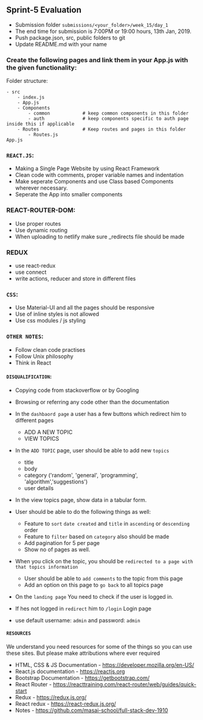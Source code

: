 ## Sprint-5 Evaluation

- Submission folder `submissions/<your_folder>/week_15/day_1`
- The end time for submission is 7:00PM or 19:00 hours, 13th Jan, 2019.
- Push package.json, src, public folders to git 
- Update README.md with your name

###  Create the following pages and link them in your App.js with the given functionality:

Folder structure:
```
- src
    - index.js
    - App.js
    - Components
        - common            # keep common components in this folder
        - auth              # keep components specific to auth page inside this if applicable
    - Routes                # Keep routes and pages in this folder
        - Routes.js
App.js
```

### `REACT.JS`:
- Making a Single Page Website by using React Framework
- Clean code with comments, proper variable names and indentation
- Make seperate Components and use Class based Components wherever necessary. 
- Seperate the App into smaller components

### REACT-ROUTER-DOM:
- Use proper routes
- Use dynamic routing 
- When uploading to netlify make sure _redirects file should be made

### REDUX
- use react-redux
- use connect
- write actions, reducer and store in different files

### `CSS`:
- Use Material-UI and all the pages should be responsive
- Use of inline styles is not allowed
- Use css modules / js styling

### `OTHER NOTES`:
- Follow clean code practises
- Follow Unix philosophy
- Think in React

#### `DISQUALIFICATION`:

- Copying code from stackoverflow or by Googling
- Browsing or referring any code other than the documentation


- In the `dashbaord page` a user has a few buttons which redirect him to different pages
    - ADD A NEW TOPIC
    - VIEW TOPICS
- In the `ADD TOPIC` page, user should be able to add new `topics`
    - title
    - body
    - category ('random', 'general', 'programming', 'algorithm','suggestions')
    - user details
- In the view topics page, show data in a tabular form.
- User should be able to do the following things as well:
    - Feature to `sort` `date created` and `title` in `ascending` or `descending` order
    - Feature to `filter` based on `category` also should be made
    - Add pagination for 5 per page
    - Show no of pages as well. 
- When you click on the topic, you should be `redirected to a page with that topics information`
    - User should be able to `add comments` to the topic from this page 
    - Add an option on this page to `go back` to all topics page
- On the `landing page` You need to check if the user is logged in.
- If hes not logged in `redirect` him to `/login` Login page
- use default username: `admin` and password: `admin`


#### `RESOURCES`

We understand you need resources for some of the things so you can use these sites. But please make attributions where ever required

- HTML, CSS & JS Documentation - <https://developer.mozilla.org/en-US/>
- React.js documentation - <https://reactjs.org>
- Bootstrap Documentation - https://getbootstrap.com/
- React Router - https://reacttraining.com/react-router/web/guides/quick-start
- Redux - https://redux.js.org/
- React redux - https://react-redux.js.org/
- Notes - https://github.com/masai-school/full-stack-dev-1910